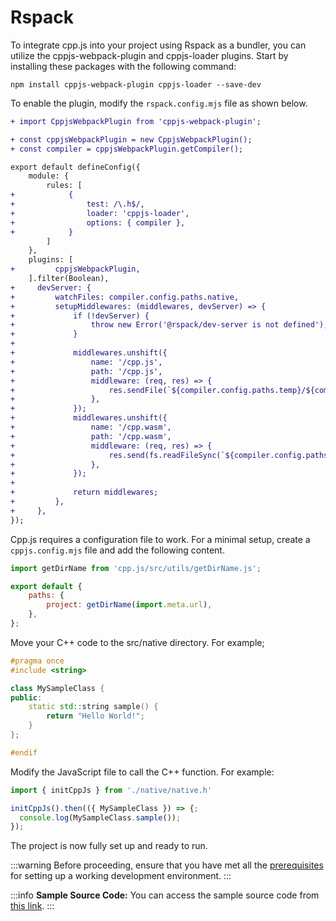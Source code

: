 # Rspack

To integrate cpp.js into your project using Rspack as a bundler, you can utilize the cppjs-webpack-plugin and cppjs-loader plugins. Start by installing these packages with the following command:

```shell npm2yarn
npm install cppjs-webpack-plugin cppjs-loader --save-dev
```

To enable the plugin, modify the `rspack.config.mjs` file as shown below.

```diff title="rspack.config.mjs"
+ import CppjsWebpackPlugin from 'cppjs-webpack-plugin';

+ const cppjsWebpackPlugin = new CppjsWebpackPlugin();
+ const compiler = cppjsWebpackPlugin.getCompiler();

export default defineConfig({
	module: {
		rules: [
+            {
+                test: /\.h$/,
+                loader: 'cppjs-loader',
+                options: { compiler },
+            }
		]
	},
	plugins: [
+         cppjsWebpackPlugin,
	].filter(Boolean),
+     devServer: {
+         watchFiles: compiler.config.paths.native,
+         setupMiddlewares: (middlewares, devServer) => {
+             if (!devServer) {
+                 throw new Error('@rspack/dev-server is not defined');
+             }
+ 
+             middlewares.unshift({
+                 name: '/cpp.js',
+                 path: '/cpp.js',
+                 middleware: (req, res) => {
+                     res.sendFile(`${compiler.config.paths.temp}/${compiler.config.general.name}.browser.js`);
+                 },
+             });
+             middlewares.unshift({
+                 name: '/cpp.wasm',
+                 path: '/cpp.wasm',
+                 middleware: (req, res) => {
+                     res.send(fs.readFileSync(`${compiler.config.paths.temp}/${compiler.config.general.name}.wasm`));
+                 },
+             });
+ 
+             return middlewares;
+         },
+     },
});
```

Cpp.js requires a configuration file to work. For a minimal setup, create a `cppjs.config.mjs` file and add the following content.

```js title="cppjs.config.mjs"
import getDirName from 'cpp.js/src/utils/getDirName.js';

export default {
    paths: {
        project: getDirName(import.meta.url),
    },
};
```

Move your C++ code to the src/native directory. For example;

```cpp title="src/native/MySampleClass.h"
#pragma once
#include <string>

class MySampleClass {
public:
    static std::string sample() {
        return "Hello World!";
    }
};

#endif
```

Modify the JavaScript file to call the C++ function. For example:
```js
import { initCppJs } from './native/native.h'

initCppJs().then(({ MySampleClass }) => {;
  console.log(MySampleClass.sample());
});
```

The project is now fully set up and ready to run.

:::warning
Before proceeding, ensure that you have met all the [prerequisites](/docs/Getting%20Started/prerequisites) for setting up a working development environment.
:::

:::info
**Sample Source Code:** You can access the sample source code from [this link](https://github.com/bugra9/cpp.js/tree/main/samples/cppjs-sample-web-react-rspack).
:::
